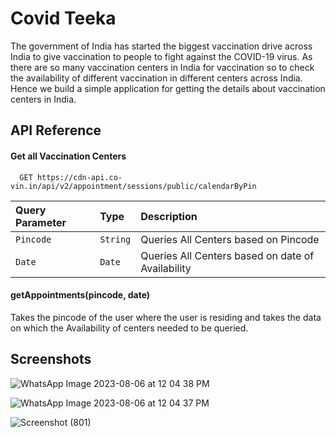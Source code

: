 
# Covid Teeka

The government of India has started the biggest vaccination drive across India to give vaccination to people to fight against the COVID-19 virus. As there are so many vaccination centers in India for vaccination so to check the availability of different vaccination in different centers across India. Hence we build a simple application for getting the details about vaccination centers in India.




## API Reference

#### Get all Vaccination Centers

```http
  GET https://cdn-api.co-vin.in/api/v2/appointment/sessions/public/calendarByPin
```

| Query Parameter | Type     | Description                |
| :-------- | :------- | :------------------------- |
| `Pincode` | `String` | Queries All Centers based on Pincode |
| `Date` | `Date` | Queries All Centers based on date of Availability |

#### getAppointments(pincode, date)

Takes the pincode of the user where the user is residing and takes the data on which the Availability of centers needed to be queried.


## Screenshots

![WhatsApp Image 2023-08-06 at 12 04 38 PM](https://github.com/HarshGupta02/Covid-Teeka/assets/77138269/5db86051-f53d-4a52-b7f6-d4b83fffcfa3)

![WhatsApp Image 2023-08-06 at 12 04 37 PM](https://github.com/HarshGupta02/Covid-Teeka/assets/77138269/bddb5b2c-d88d-4f6c-846b-98210864b29f)

![Screenshot (801)](https://github.com/HarshGupta02/Covid-Teeka/assets/77138269/382379a0-dae7-44e1-8c8c-8de4d7d37945)
